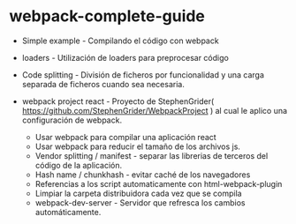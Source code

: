 # webpack-complete-guide

* Simple example - Compilando el código con webpack

* loaders - Utilización de loaders para preprocesar código

* Code splitting - División de ficheros por funcionalidad y una carga separada de ficheros cuando sea necesaria.

* webpack project react - Proyecto de StephenGrider( https://github.com/StephenGrider/WebpackProject ) al cual le aplico una configuración de webpack.

    * Usar webpack para compilar una aplicación react
    * Usar webpack para reducir el tamaño de los archivos js.
    * Vendor splitting / manifest - separar las librerias de terceros del código de la aplicación.
    * Hash name / chunkhash - evitar caché de los navegadores
    * Referencias a los script automaticamente con html-webpack-plugin
    * Limpiar la carpeta distribuidora cada vez que se compila
    * webpack-dev-server - Servidor que refresca los cambios automáticamente.
